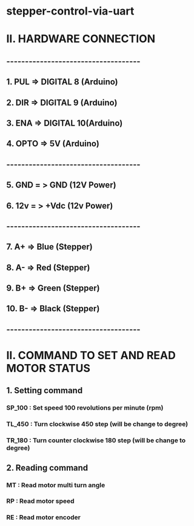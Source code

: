 # stepper-control-via-uart
# II. HARDWARE CONNECTION
## ------------------------------------
## 1. PUL       => DIGITAL 8 (Arduino)
## 2. DIR       => DIGITAL 9 (Arduino)
## 3. ENA       => DIGITAL 10(Arduino)
## 4. OPTO      => 5V        (Arduino)
## ------------------------------------
## 5. GND       = > GND  (12V Power)
## 6. 12v       = > +Vdc (12v Power)
## ------------------------------------
## 7. A+        => Blue  (Stepper)
## 8. A-        => Red   (Stepper)
## 9. B+        => Green (Stepper)
## 10. B-       => Black (Stepper)
## ------------------------------------

# II. COMMAND TO SET AND READ MOTOR STATUS

## 1. Setting command
 ### SP_100  : Set speed 100 revolutions per minute (rpm)
 ### TL_450  : Turn clockwise 450 step (will be change to degree)
 ### TR_180  : Turn counter clockwise 180 step (will be change to degree)

## 2. Reading command
 ### MT      : Read motor multi turn angle
 ### RP      : Read motor speed
 ### RE      : Read motor encoder
